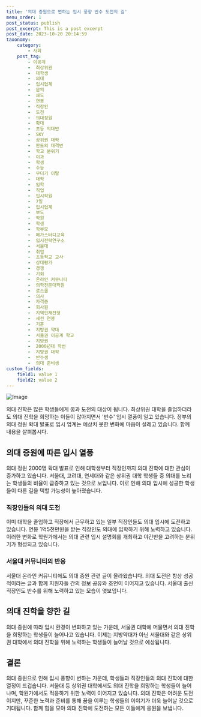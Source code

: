 ```yaml
---
title: '의대 증원으로 변하는 입시 풍향 반수 도전의 길'
menu_order: 1
post_status: publish
post_excerpt: This is a post excerpt
post_date: 2023-10-20 20:14:59
taxonomy:
    category:
        - 사회
    post_tag:
        - 이공계
        -  최상위권
        -  대학생
        -  의대
        -  입시업계
        -  문의
        -  쇄도
        -  연봉
        -  직장인
        -  도전
        -  의대정원
        -  확대
        -  초등 의대반
        -  SKY
        -  상위권 대학
        -  판도의 대격변
        -  학교 분위기
        -  이과
        -  학생
        -  수능
        -  무더기 이탈
        -  대학
        -  입학
        -  직업
        -  입시학원
        -  7일
        -  입시업계
        -  보도
        -  학원
        -  학생
        -  학부모
        -  메가스터디교육
        -  입시전략연구소
        -  서울대
        -  취업
        -  초등학교 교사
        -  상대평가
        -  경쟁
        -  기회
        -  온라인 커뮤니티
        -  의학전문대학원
        -  로스쿨
        -  의사
        -  자격증
        -  회사원
        -  지역인재전형
        -  세전 연봉
        -  기혼
        -  지방권 약대
        -  서울권 이공계 학교
        -  지방권
        -  2000년대 학번
        -  지방권 대학
        -  반수생
        -  의대 준비생
custom_fields:
    field1: value 1
    field2: value 2
---
```


![Image](https://imgnews.pstatic.net/image/119/2024/02/07/0002797559_001_20240207091903573.jpg?type=w647)


의대 진학은 많은 학생들에게 꿈과 도전의 대상이 됩니다. 최상위권 대학을 졸업하더라도 의대 진학을 희망하는 이들이 많아지면서 '반수' 입시 열풍이 일고 있습니다. 정부의 의대 정원 확대 발표로 입시 업계는 예상치 못한 변화에 마음이 설레고 있습니다. 함께 내용을 살펴봅시다.

## 의대 증원에 따른 입시 열풍
의대 정원 2000명 확대 발표로 인해 대학생부터 직장인까지 의대 진학에 대한 관심이 증가하고 있습니다. 서울대, 고려대, 연세대와 같은 상위권 대학 학생들 중 의대를 노리는 학생들의 비율이 급증하고 있는 것으로 보입니다. 이로 인해 의대 입시에 성공한 학생들이 다른 길을 택할 가능성이 높아졌습니다.

### 직장인들의 의대 도전
이미 대학을 졸업하고 직장에서 근무하고 있는 일부 직장인들도 의대 입시에 도전하고 있습니다. 연봉 1억5천만원을 받는 직장인도 의대에 입학하기 위해 노력하고 있습니다. 이러한 변화로 학원가에서는 의대 관련 입시 설명회를 개최하고 야간반을 고려하는 분위기가 형성되고 있습니다.

### 서울대 커뮤니티의 반응
서울대 온라인 커뮤니티에도 의대 증원 관련 글이 올라왔습니다. 의대 도전은 항상 성공적이라는 글과 함께 지원자들 간의 정보 공유와 조언이 이어지고 있습니다. 서울대 출신 직장인도 반수를 위해 노력하고 있는 모습이 엿보입니다.

## 의대 진학을 향한 길
의대 증원에 따라 입시 환경이 변화하고 있는 가운데, 서울권 대학에 머물면서 의대 진학을 희망하는 학생들이 늘어나고 있습니다. 이제는 지방약대가 아닌 서울대와 같은 상위권 대학에서 의대 진학을 위해 노력하는 학생들이 늘어날 것으로 예상됩니다.

## 결론
의대 증원으로 인해 입시 풍향이 변하는 가운데, 학생들과 직장인들의 의대 진학에 대한 열정이 뜨겁습니다. 서울대 등 상위권 대학에서도 의대 진학을 희망하는 학생들이 늘어나며, 학원가에서도 적응하기 위한 노력이 이어지고 있습니다. 의대 진학은 어려운 도전이지만, 꾸준한 노력과 준비를 통해 꿈을 이루는 학생들의 이야기가 더욱 늘어날 것으로 기대됩니다. 함께 힘을 모아 의대 진학에 도전하는 모든 이들에게 응원을 보냅니다.
